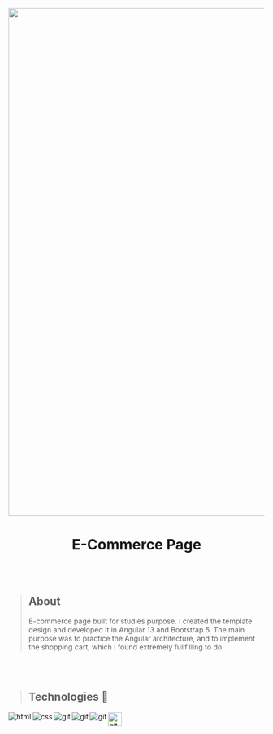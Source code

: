 <p align="center">
<img  src="https://i.postimg.cc/YSrhdyQC/image.png" width="1000"/>
</p>

<h1 align="center">E-Commerce Page</h1>

<br>
<br>

> ## About
> E-commerce page built for studies purpose. I created the template design and developed it in Angular 13 and Bootstrap 5. The main purpose was to practice the Angular architecture, and to implement the shopping cart, which I found extremely fullfilling to do.

<br>
<br>

> ## Technologies 🧰

<p>
<img align="left" alt="html" src="https://img.shields.io/badge/HTML5-E34F26?style=for-the-badge&logo=html5&logoColor=white" />
<img align="left" align="left" alt="css" src="https://img.shields.io/badge/CSS3-1572B6?style=for-the-badge&logo=css3&logoColor=white" />
<img align="left" align="left" alt="git" src="https://img.shields.io/badge/Git-F05032?style=for-the-badge&logo=git&logoColor=white" />
<img align="left" align="left" alt="git" src="https://img.shields.io/badge/TypeScript-007ACC?style=for-the-badge&logo=typescript&logoColor=white" />
<img align="left" align="left" alt="git" src="https://img.shields.io/badge/Angular-DD0031?style=for-the-badge&logo=angular&logoColor=white" />
<img align="left" align="left" alt="git" src="https://img.shields.io/badge/bootstrap-%23563D7C.svg?style=for-the-badge&logo=bootstrap&logoColor=white" height="27"/> 

  
</p>  

<br> 
<br>
<br>






